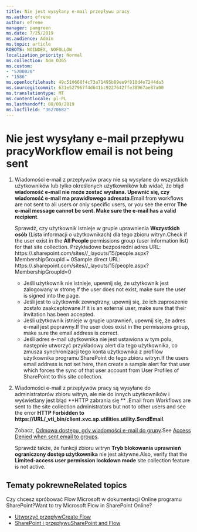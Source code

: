 ```yaml
---
title: Nie jest wysyłany e-mail przepływu pracy
ms.author: efrene
author: efrene
manager: pamgreen
ms.date: 7/25/2019
ms.audience: Admin
ms.topic: article
ROBOTS: NOINDEX, NOFOLLOW
localization_priority: Normal
ms.collection: Adm_O365
ms.custom:
- "5200020"
- "1586"
ms.openlocfilehash: 49c510668f4c73a71495b89ee9f810d4e7244da3
ms.sourcegitcommit: 631e527967f4d641bc9227642ffe38967ae87a00
ms.translationtype: MT
ms.contentlocale: pl-PL
ms.lasthandoff: 08/09/2019
ms.locfileid: "36270682"
---
```

# <a name="workflow-email-is-not-being-sent"></a><span data-ttu-id="66866-102">Nie jest wysyłany e-mail przepływu pracy</span><span class="sxs-lookup"><span data-stu-id="66866-102">Workflow email is not being sent</span></span>

1. <span data-ttu-id="66866-103">Wiadomości e-mail z przepływów pracy nie są wysyłane do wszystkich użytkowników lub tylko określonych użytkowników lub widać, że błąd **wiadomość e-mail nie może zostać wysłana. Upewnić się, czy wiadomość e-mail ma prawidłowego adresata**.</span><span class="sxs-lookup"><span data-stu-id="66866-103">Email from workflows are not sent to all users or only specific users, or you see the error **The e-mail message cannot be sent. Make sure the e-mail has a valid recipient**.</span></span>

    <span data-ttu-id="66866-104">Sprawdź, czy użytkownik istnieje w grupie uprawnienia **Wszystkich osób** (Lista informacji o użytkownikach) dla tego zbioru witryn.</span><span class="sxs-lookup"><span data-stu-id="66866-104">Check if the user exist in the **All People** permissions group (user information list) for that site collection.</span></span>  <span data-ttu-id="66866-105">Przykładowe bezpośredni adres URL: https://<tenant>.sharepoint.com/sites/<sitename>/_layouts/15/people.aspx? MembershipGroupId = 0</span><span class="sxs-lookup"><span data-stu-id="66866-105">Sample direct URL: https://<tenant>.sharepoint.com/sites/<sitename>/_layouts/15/people.aspx?MembershipGroupId=0</span></span>

    - <span data-ttu-id="66866-106">Jeśli użytkownik nie istnieje, upewnij się, że użytkownik jest zalogowany w stronę.</span><span class="sxs-lookup"><span data-stu-id="66866-106">If the user does not exist, make sure the user is signed into the page.</span></span> 
    - <span data-ttu-id="66866-107">Jeśli jest to użytkownik zewnętrzny, upewnij się, że ich zaproszenie zostało zaakceptowane.</span><span class="sxs-lookup"><span data-stu-id="66866-107">If it is an external user, make sure that their invitation has been accepted.</span></span>
    - <span data-ttu-id="66866-108">Jeśli użytkownik istnieje w grupie uprawnień, upewnij się, że adres e-mail jest poprawny.</span><span class="sxs-lookup"><span data-stu-id="66866-108">If the user does exist in the permissions group, make sure the email address is correct.</span></span>
    - <span data-ttu-id="66866-109">Jeśli adres e-mail użytkownika nie jest ustawiona w tym polu, następnie utworzyć przykładowy alert dla tego użytkownika, co zmusza synchronizacji tego konta użytkownika z profilów użytkownika programu SharePoint do tego zbioru witryn.</span><span class="sxs-lookup"><span data-stu-id="66866-109">If the users email address is not set here, then create a sample alert for that user which forces the sync of that user account from User Profiles of SharePoint to this site collection.</span></span>
 
2. <span data-ttu-id="66866-110">Wiadomości e-mail z przepływów pracy są wysyłane do administratorów zbioru witryn, ale nie do innych użytkowników i wyświetlany jest błąd \*\*HTTP zabrania się <spam> <spam> \*\* <spam> <spam>.</span><span class="sxs-lookup"><span data-stu-id="66866-110">Email from Workflows are sent to the site collection administrators but not to other users and see the error **HTTP Forbidden to <spam><spam>https://URL/_vti_bin/client.xvc.sp.utilities.utility.SendEmail**<spam><spam>.</span></span>
 

    <span data-ttu-id="66866-111">Zobacz, [Odmowa dostępu, gdy wiadomości e-mail do grupy](https://docs.microsoft.com/sharepoint/support/server-admin/access-denied-when-send-an-email-to-groups).</span><span class="sxs-lookup"><span data-stu-id="66866-111">See [Access Denied when sent email to groups](https://docs.microsoft.com/sharepoint/support/server-admin/access-denied-when-send-an-email-to-groups).</span></span>

    <span data-ttu-id="66866-112">Sprawdź także, że funkcji zbioru witryn **Tryb blokowania uprawnień ograniczony dostęp użytkownika** nie jest aktywne.</span><span class="sxs-lookup"><span data-stu-id="66866-112">Also, verify that the **Limited-access user permission lockdown mode** site collection feature is not active.</span></span>


## <a name="related-topics"></a><span data-ttu-id="66866-113">Tematy pokrewne</span><span class="sxs-lookup"><span data-stu-id="66866-113">Related topics</span></span>
<span data-ttu-id="66866-114">Czy chcesz spróbować Flow Microsoft w dokumentacji Online programu SharePoint?</span><span class="sxs-lookup"><span data-stu-id="66866-114">Want to try Microsoft Flow in SharePoint Online?</span></span>
- [<span data-ttu-id="66866-115">Utworzyć przepływ</span><span class="sxs-lookup"><span data-stu-id="66866-115">Create Flow</span></span>](https://support.office.com/article/Create-a-flow-for-a-list-or-library-in-SharePoint-Online-or-OneDrive-for-Business-a9c3e03b-0654-46af-a254-20252e580d01) 
- [<span data-ttu-id="66866-116">SharePoint i przepływu</span><span class="sxs-lookup"><span data-stu-id="66866-116">SharePoint and Flow</span></span>](https://flow.microsoft.com/blog/sharepoint-and-flow/) 



